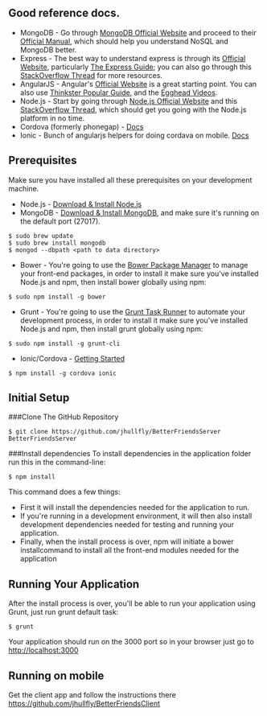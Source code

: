 
## Good reference docs. 
* MongoDB - Go through [MongoDB Official Website](http://mongodb.org/) and proceed to their [Official Manual](http://docs.mongodb.org/manual/), which should help you understand NoSQL and MongoDB better.
* Express - The best way to understand express is through its [Official Website](http://expressjs.com/), particularly [The Express Guide](http://expressjs.com/guide.html); you can also go through this [StackOverflow Thread](http://stackoverflow.com/questions/8144214/learning-express-for-node-js) for more resources.
* AngularJS - Angular's [Official Website](http://angularjs.org/) is a great starting point. You can also use [Thinkster Popular Guide](http://www.thinkster.io/), and the [Egghead Videos](https://egghead.io/).
* Node.js - Start by going through [Node.js Official Website](http://nodejs.org/) and this [StackOverflow Thread](http://stackoverflow.com/questions/2353818/how-do-i-get-started-with-node-js), which should get you going with the Node.js platform in no time.
* Cordova (formerly phonegap) - [Docs](http://cordova.apache.org/)
* Ionic - Bunch of angularjs helpers for doing cordava on mobile. [Docs](http://ionicframework.com/)

## Prerequisites
Make sure you have installed all these prerequisites on your development machine.
* Node.js - [Download & Install Node.js](http://www.nodejs.org/download/)
* MongoDB - [Download & Install MongoDB](http://www.mongodb.org/downloads), and make sure it's running on the default port (27017). 
```
$ sudo brew update
$ sudo brew install mongodb
$ mongod --dbpath <path to data directory>
```
* Bower - You're going to use the [Bower Package Manager](http://bower.io/) to manage your front-end packages, in order to install it make sure you've installed Node.js and npm, then install bower globally using npm:

```
$ sudo npm install -g bower
```
* Grunt - You're going to use the [Grunt Task Runner](http://gruntjs.com/) to automate your development process, in order to install it make sure you've installed Node.js and npm, then install grunt globally using npm:

```
$ sudo npm install -g grunt-cli
```
* Ionic/Cordova - [Getting Started](http://ionicframework.com/getting-started/)
```
$ npm install -g cordova ionic
```

## Initial Setup

###Clone The GitHub Repository
```
$ git clone https://github.com/jhullfly/BetterFriendsServer BetterFriendsServer
```

###Install dependencies
To install dependencies in the application folder run this in the command-line:

```
$ npm install
```

This command does a few things:
* First it will install the dependencies needed for the application to run.
* If you're running in a development environment, it will then also install development dependencies needed for testing and running your application.
* Finally, when the install process is over, npm will initiate a bower installcommand to install all the front-end modules needed for the application

## Running Your Application
After the install process is over, you'll be able to run your application using Grunt, just run grunt default task:

```
$ grunt
```

Your application should run on the 3000 port so in your browser just go to [http://localhost:3000](http://localhost:3000)
                            
## Running on mobile

Get the client app and follow the instructions there https://github.com/jhullfly/BetterFriendsClient
